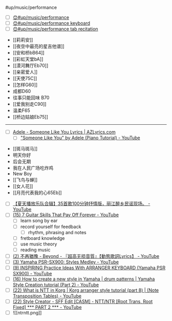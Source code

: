 #up/music/performance

- [ ] [😊#up/music/performance ](https://47.111.95.20:6001/user/1/md?prefill=%23up%2Fmusic%2Fperformance%0A)
- [ ] [😊#up/music/performance keyboard](https://47.111.95.20:6001/user/1/md?prefill=%23up%2Fmusic%2Fperformance%20keyboard)
- [ ] [😊#up/music/performance tab recitation](https://47.111.95.20:6001/user/1/md?prefill=%23up%2Fmusic%2Fperformance%20tab%20recitation)

- [[莉莉安]]
- [[夜空中最亮的星吉他谱]]
- [[安和桥bB64]]
- [[彩虹天堂bA]]
- [[漠河舞厅Eb70]]
- [[亲密爱人]]
- [[天使75C]]
- [[怎样G60]]
- 成都D60
- 往事只能回味 B70
- [[爱我别走C90]]
- 温柔F65
- [[桥边姑娘Eb75]]
---------------------
- [ ] [Adele - Someone Like You Lyrics | AZLyrics.com](https://www.azlyrics.com/lyrics/adele/someonelikeyou.html)
	- [ ] ["Someone Like You" by Adele (Piano Tutorial) - YouTube](https://www.youtube.com/watch?v=VHCa-2lYl8c)

- [[斑马斑马]]
- 明天你好
- 后会无期
- 我在人民广场吃炸鸡
- New Boy
- [[飞鸟与蝉]]
- [[女人花]]
- [[月亮代表我的心65Eb]]


- [ ] [【夏天播放乐队合辑】35首歌100分钟抒情版，丽江醉乡民谣现场。 - YouTube](https://www.youtube.com/watch?v=T4rFs0XKs1c)
- [ ] [(15) 7 Guitar Skills That Pay Off Forever - YouTube](https://www.youtube.com/watch?v=TSXJe7YkI_k)
	- [ ] learn song by ear
	- [ ] record yourself for feedback
		- [ ] rhythm, phrasing and notes
	- [ ] fretboard knowledge
	- [ ] use music theory
	- [ ] reading music
- [ ] [(2) 不再猶豫 - Beyond - 『超高无损音質』【動態歌詞Lyrics】 - YouTube](https://www.youtube.com/watch?v=CFuJ5UGUlS8)
- [ ] [(3) Yamaha PSR-SX900: Styles Medley - YouTube](https://www.youtube.com/watch?v=VkgvAyRgxcc)
- [ ] [(9) INSPIRING Practice Ideas With ARRANGER KEYBOARD (Yamaha PSR SX900) - YouTube](https://www.youtube.com/watch?v=jr57JplRhn0)
- [ ] [(16) How to create a new style in Yamaha | drum patterns | Yamaha Style Creation tutorial (Part 2) - YouTube](https://www.youtube.com/watch?v=oEW_pl0QlSM&list=PLTCGzgq0XmvkMZNNnu0bRC2k1AwFjbpe6&index=2)
- [ ] [(22) What is NTT in Korg | Korg arranger style tutorial (part 8) | (Note Transposition Tables) - YouTube](https://www.youtube.com/watch?v=gT8bA314CCQ&list=PLTCGzgq0XmvkzLKjIMfueyc6Lzj4n2XvL&index=8)
- [ ] [(22) Style Creator - SFF Edit [CASM] - NTT/NTR [Root Trans, Root Fixed] *** PART 2 *** - YouTube](https://www.youtube.com/watch?v=Gh0-keHru3A)
- [ ] ![[ntrntt.png]]